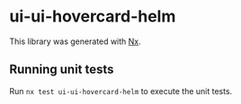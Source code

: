 # ui-ui-hovercard-helm

This library was generated with [Nx](https://nx.dev).

## Running unit tests

Run `nx test ui-ui-hovercard-helm` to execute the unit tests.
